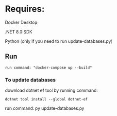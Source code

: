 # Requires:

Docker Desktop

.NET 8.0 SDK

Python (only if you need to run update-databases.py)

## Run

```
run command: "docker-compose up --build"
```

### To update databases

download dotnet ef tool by running command:

```
dotnet tool install --global dotnet-ef
```

run command: py update-databases.py
